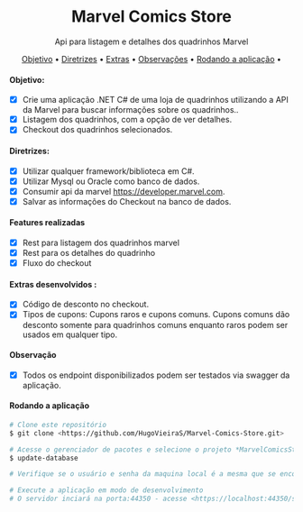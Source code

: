 <h1 align="center">Marvel Comics Store</h1>

<p align="center">Api para listagem e detalhes dos quadrinhos Marvel</p>

<p align="center">
 <a href="#objetivo">Objetivo</a> •
 <a href="#tecnologias">Diretrizes</a> • 
 <a href="#contribuicao">Extras</a> • 
 <a href="#observacoes"> Observações</a> • 
 <a href="#observacoes"> Rodando a aplicação</a> • 
</p>

#### Objetivo:

- [x] Crie uma aplicação .NET C# de uma loja de quadrinhos utilizando a API da Marvel para buscar informações sobre os quadrinhos..              
- [x] Listagem dos quadrinhos, com a opção de ver detalhes.
- [x] Checkout dos quadrinhos selecionados.

#### Diretrizes:

- [x] Utilizar qualquer framework/biblioteca em C#.
- [x] Utilizar Mysql ou Oracle como banco de dados.
- [x] Consumir api da marvel https://developer.marvel.com.
- [x] Salvar as informações do Checkout na banco de dados.

#### Features realizadas

- [x] Rest para listagem dos quadrinhos marvel 
- [x] Rest para os detalhes do quadrinho
- [x] Fluxo do checkout 

#### Extras desenvolvidos :

- [x] Código de desconto no checkout.
- [x] Tipos de cupons: Cupons raros e cupons comuns. Cupons comuns dão desconto somente para quadrinhos comuns enquanto raros podem ser usados em qualquer tipo.

#### Observação
- [x] Todos os endpoint disponibilizados podem ser testados via swagger da aplicação.

#### Rodando a aplicação

```bash
# Clone este repositório
$ git clone <https://github.com/HugoVieiraS/Marvel-Comics-Store.git>

# Acesse o gerenciador de pacotes e selecione o projeto *MarvelComicsStore.Infrastructure.Data*, e execute o seguinte comando para a criação do banco de dados
$ update-database

# Verifique se o usuário e senha da maquina local é a mesma que se encontra no arquivo appsettings.json

# Execute a aplicação em modo de desenvolvimento
# O servidor inciará na porta:44350 - acesse <https://localhost:44350/swagger>
```
